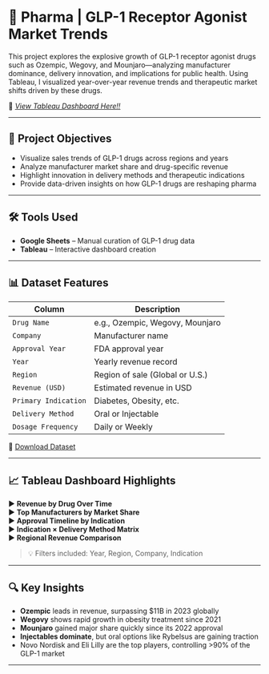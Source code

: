 # 💊 Pharma | GLP-1 Receptor Agonist Market Trends

This project explores the explosive growth of GLP-1 receptor agonist drugs such as Ozempic, Wegovy, and Mounjaro—analyzing manufacturer dominance, delivery innovation, and implications for public health. Using Tableau, I visualized year-over-year revenue trends and therapeutic market shifts driven by these drugs.


🔗 *[View Tableau Dashboard Here!!](https://public.tableau.com/views/GLP-1MarketTrendsTherapeuticExpansion20192023/Dashboard1?:language=en-US&publish=yes&:sid=&:redirect=auth&:display_count=n&:origin=viz_share_link)*

---

## 🎯 Project Objectives

- Visualize sales trends of GLP-1 drugs across regions and years
- Analyze manufacturer market share and drug-specific revenue
- Highlight innovation in delivery methods and therapeutic indications
- Provide data-driven insights on how GLP-1 drugs are reshaping pharma

---

## 🛠️ Tools Used

- **Google Sheets** – Manual curation of GLP-1 drug data  
- **Tableau** – Interactive dashboard creation  

---

## 📊 Dataset Features

| Column               | Description                                       |
|----------------------|---------------------------------------------------|
| `Drug Name`          | e.g., Ozempic, Wegovy, Mounjaro                   |
| `Company`            | Manufacturer name                                 |
| `Approval Year`      | FDA approval year                                 |
| `Year`               | Yearly revenue record                             |
| `Region`             | Region of sale (Global or U.S.)                   |
| `Revenue (USD)`      | Estimated revenue in USD                          |
| `Primary Indication` | Diabetes, Obesity, etc.                           |
| `Delivery Method`    | Oral or Injectable                                |
| `Dosage Frequency`   | Daily or Weekly                                   |

🔗 [Download Dataset](sandbox:/mnt/data/GLP1_Market_Trends_Cleaned.csv)

---

## 📈 Tableau Dashboard Highlights

▶ **Revenue by Drug Over Time**  
▶ **Top Manufacturers by Market Share**  
▶ **Approval Timeline by Indication**  
▶ **Indication × Delivery Method Matrix**  
▶ **Regional Revenue Comparison**

> 💡 Filters included: Year, Region, Company, Indication

---

## 🔍 Key Insights

- **Ozempic** leads in revenue, surpassing $11B in 2023 globally
- **Wegovy** shows rapid growth in obesity treatment since 2021
- **Mounjaro** gained major share quickly since its 2022 approval
- **Injectables dominate**, but oral options like Rybelsus are gaining traction
- Novo Nordisk and Eli Lilly are the top players, controlling >90% of the GLP-1 market

---
